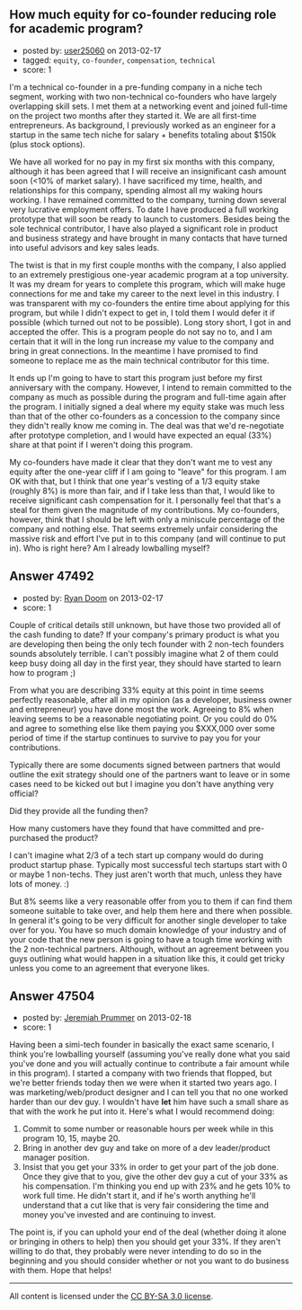 ## How much equity for co-founder reducing role for academic program?

- posted by: [user25060](https://stackexchange.com/users/-1/25060-user25060) on 2013-02-17
- tagged: `equity`, `co-founder`, `compensation`, `technical`
- score: 1

I'm a technical co-founder in a pre-funding company in a niche tech segment, working with two non-technical co-founders who have largely overlapping skill sets. I met them at a networking event and joined full-time on the project two months after they started it. We are all first-time entrepreneurs. As background, I previously worked as an engineer for a startup in the same tech niche for salary + benefits totaling about $150k (plus stock options).

We have all worked for no pay in my first six months with this company, although it has been agreed that I will receive an insignificant cash amount soon (<10% of market salary). I have sacrificed my time, health, and relationships for this company, spending almost all my waking hours working. I have remained committed to the company, turning down several very lucrative employment offers. To date I have produced a full working prototype that will soon be ready to launch to customers. Besides being the sole technical contributor, I have also played a significant role in product and business strategy and have brought in many contacts that have turned into useful advisors and key sales leads.

The twist is that in my first couple months with the company, I also applied to an extremely prestigious one-year academic program at a top university. It was my dream for years to complete this program, which will make huge connections for me and take my career to the next level in this industry. I was transparent with my co-founders the entire time about applying for this program, but while I didn't expect to get in, I told them I would defer it if possible (which turned out not to be possible). Long story short, I got in and accepted the offer. This is a program people do not say no to, and I am certain that it will in the long run increase my value to the company and bring in great connections. In the meantime I have promised to find someone to replace me as the main technical contributor for this time.

It ends up I'm going to have to start this program just before my first anniversary with the company. However, I intend to remain committed to the company as much as possible during the program and full-time again after the program. I initially signed a deal where my equity stake was much less than that of the other co-founders as a concession to the company since they didn't really know me coming in. The deal was that we'd re-negotiate after prototype completion, and I would have expected an equal (33%) share at that point if I weren't doing this program.

My co-founders have made it clear that they don't want me to vest any equity after the one-year cliff if I am going to "leave" for this program. I am OK with that, but I think that one year's vesting of a 1/3 equity stake (roughly 8%) is more than fair, and if I take less than that, I would like to receive significant cash compensation for it. I personally feel that that's a steal for them given the magnitude of my contributions. My co-founders, however, think that I should be left with only a miniscule percentage of the company and nothing else. That seems extremely unfair considering the massive risk and effort I've put in to this company (and will continue to put in). Who is right here? Am I already lowballing myself?


## Answer 47492

- posted by: [Ryan Doom](https://stackexchange.com/users/-1/5655-ryan-doom) on 2013-02-17
- score: 1

Couple of critical details still unknown, but have those two provided all of the cash funding to date? If your company's primary product is what you are developing then being the only tech founder with 2 non-tech founders sounds absolutely terrible. I can't possibly imagine what 2 of them could keep busy doing all day in the first year, they should have started to learn how to program ;)

From what you are describing 33% equity at this point in time seems perfectly reasonable, after all in my opinion (as a developer, business owner and entrepreneur) you have done most the work. Agreeing to 8% when leaving seems to be a reasonable negotiating point. Or you could do 0% and agree to something else like them paying you $XXX,000 over some period of time if the startup continues to survive to pay you for your contributions.

Typically there are some documents signed between partners that would outline the exit strategy should one of the partners want to leave or in some cases need to be kicked out but I imagine you don't have anything very official?

Did they provide all the funding then?

How many customers have they found that have committed and pre-purchased the product?

I can't imagine what 2/3 of a tech start up company would do during product startup phase.  Typically most successful tech startups start with 0 or maybe 1 non-techs.  They just aren't worth that much, unless they have lots of money. :)

But 8% seems like a very reasonable offer from you to them if can find them someone suitable to take over, and help them here and there when possible. In general it's going to be very difficult for another single developer to take over for you. You have so much domain knowledge of your industry and of your code that the new person is going to have a tough time working with the 2 non-technical partners.  Although, without an agreement between you guys outlining what would happen in a situation like this, it could get tricky unless you come to an agreement that everyone likes.




## Answer 47504

- posted by: [Jeremiah Prummer](https://stackexchange.com/users/-1/23938-jeremiah-prummer) on 2013-02-18
- score: 1

Having been a simi-tech founder in basically the exact same scenario, I think you're lowballing yourself (assuming you've really done what you said you've done and you will actually continue to contribute a fair amount while in this program). I started a company with two friends that flopped, but we're better friends today then we were when it started two years ago. I was marketing/web/product designer and I can tell you that no one worked harder than our dev guy. I wouldn't have **let** him have such a small share as that with the work he put into it. Here's what I would recommend doing:

 1. Commit to some number or reasonable hours per week while in this program 10, 15, maybe 20.
 2. Bring in another dev guy and take on more of a dev leader/product manager position.
 3. Insist that you get your 33% in order to get your part of the job done. Once they give that to you, give the other dev guy a cut of your 33% as his compensation. I'm thinking you end up with 23% and he gets 10% to work full time. He didn't start it, and if he's worth anything he'll understand that a cut like that is very fair considering the time and money you've invested and are continuing to invest.

The point is, if you can uphold your end of the deal (whether doing it alone or bringing in others to help) then you should get your 33%. If they aren't willing to do that, they probably were never intending to do so in the beginning and you should consider whether or not you want to do business with them. Hope that helps!



---

All content is licensed under the [CC BY-SA 3.0 license](https://creativecommons.org/licenses/by-sa/3.0/).
